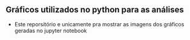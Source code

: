 ## Gráficos utilizados no python para as análises
- Este reporsitório e unicamente pra mostrar as imagens dos gráficos geradas no jupyter notebook
